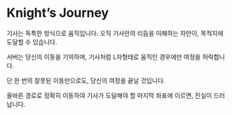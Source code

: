 # Knight’s Journey

기사는 독특한 방식으로 움직입니다.
오직 기사만의 리듬을 이해하는 자만이, 목적지에 도달할 수 있습니다.

서버는 당신의 이동을 기억하며, 기사처럼 L자형태로 움직인 경우에만 여정을 허락합니다.

단 한 번의 잘못된 이동만으로도, 당신의 여정을 끝날 것입니다.

올바른 경로로 정확히 이동하여 기사가 도달해야 할 마지막 좌표에 이르면, 진실이 드러납니다.